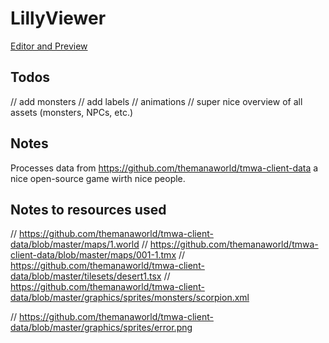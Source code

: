 # LillyViewer

[Editor and Preview](https://stackblitz.com/~/github.com/64kilobit/LillyViewer)

## Todos
// add monsters
// add labels
// animations
// super nice overview of all assets (monsters, NPCs, etc.)

## Notes
Processes data from https://github.com/themanaworld/tmwa-client-data a nice open-source game wirth nice people.

## Notes to resources used
// https://github.com/themanaworld/tmwa-client-data/blob/master/maps/1.world
// https://github.com/themanaworld/tmwa-client-data/blob/master/maps/001-1.tmx
// https://github.com/themanaworld/tmwa-client-data/blob/master/tilesets/desert1.tsx
// https://github.com/themanaworld/tmwa-client-data/blob/master/graphics/sprites/monsters/scorpion.xml

// https://github.com/themanaworld/tmwa-client-data/blob/master/graphics/sprites/error.png